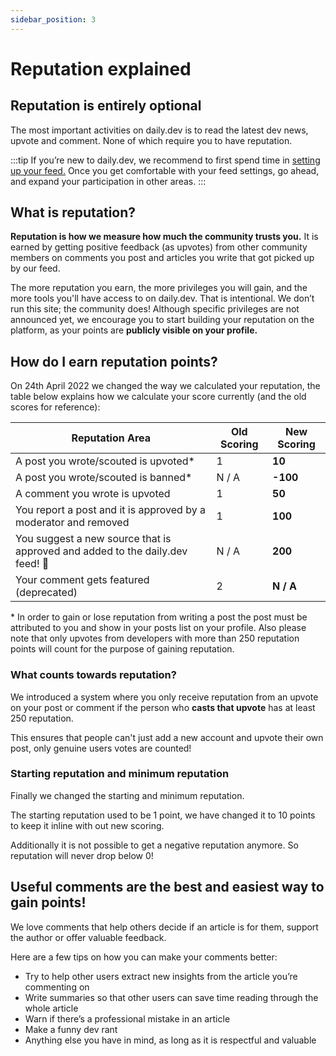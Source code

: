 ```yaml
---
sidebar_position: 3
---
```

# Reputation explained

## Reputation is entirely optional

The most important activities on daily.dev is to read the latest dev news, upvote and comment. None of which require you to have reputation. 

:::tip
If you’re new to daily.dev, we recommend to first spend time in [setting up your feed.](../setting-up-your-feed/filtering-content-feed.md) Once you get comfortable with your feed settings, go ahead, and expand your participation in other areas. 
:::

## What is reputation?

**Reputation is how we measure how much the community trusts you.** It is earned by getting positive feedback (as upvotes) from other community members on comments you post and articles you write that got picked up by our feed. 

The more reputation you earn, the more privileges you will gain, and the more tools you'll have access to on daily.dev. That is intentional. We don’t run this site; the community does! Although specific privileges are not announced yet, we encourage you to start building your reputation on the platform, as your points are **publicly visible on your profile.** 

## How do I earn reputation points?
On 24th April 2022 we changed the way we calculated your reputation, the table below explains how we calculate your score currently (and the old scores for reference):

| Reputation Area | Old Scoring | **New Scoring** |
| --- | --- | --- |
| A post you wrote/scouted is upvoted* | 1 | **10** |
| A post you wrote/scouted is banned* | N / A | **-100** |
| A comment you wrote is upvoted | 1 | **50** |
| You report a post and it is approved by a moderator and removed | 1 | **100** |
| You suggest a new source that is approved and added to the daily.dev feed! 🎉 | N / A | **200** |
| Your comment gets featured (deprecated) | 2 | **N / A** |

 \* In order to gain or lose reputation from writing a post the post must be attributed to you and show in your posts list on your profile. Also please note that only upvotes from developers with more than 250 reputation points will count for the purpose of gaining reputation.  

### What counts towards reputation?
We introduced a system where you only receive reputation from an upvote on your post or comment if the person who **casts that upvote** has at least 250 reputation. 

This ensures that people can't just add a new account and upvote their own post, only genuine users votes are counted!

### Starting reputation and minimum reputation
Finally we changed the starting and minimum reputation.

The starting reputation used to be 1 point, we have changed it to 10 points to keep it inline with out new scoring.

Additionally it is not possible to get a negative reputation anymore. So reputation will never drop below 0!


## Useful comments are the best and easiest way to gain points!
We love comments that help others decide if an article is for them, support the author or offer valuable feedback.

Here are a few tips on how you can make your comments better:
* Try to help other users extract new insights from the article you’re commenting on
* Write summaries so that other users can save time reading through the whole article
* Warn if there’s a professional mistake in an article
* Make a funny dev rant
* Anything else you have in mind, as long as it is respectful and valuable
